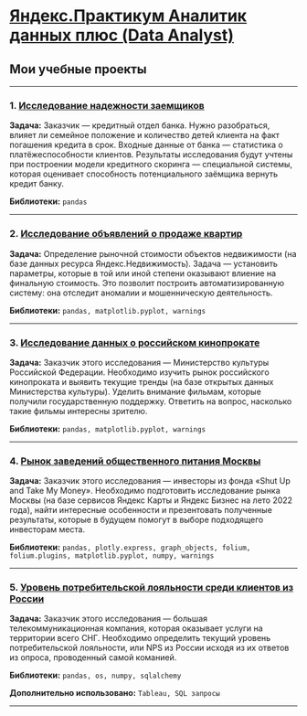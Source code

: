 # [Яндекс.Практикум Аналитик данных плюс (Data Analyst)](https://practicum.yandex.ru/data-analyst-plus/)
## Мои учебные проекты
<hr>

### 1. <a href="https://colab.research.google.com/github/Nikitoniy/Yandex_Data_Analysis/blob/main/1_Исследование_надежности_заемщиков.ipynb" target="blank" rel="noreferrer">Исследование надежности заемщиков</a>

**Задача:**
Заказчик — кредитный отдел банка. Нужно разобраться, влияет ли семейное положение и количество детей клиента на факт погашения кредита в срок. Входные данные от банка — статистика о платёжеспособности клиентов. Результаты исследования будут учтены при построении модели кредитного скоринга — специальной системы, которая оценивает способность потенциального заёмщика вернуть кредит банку.

**Библиотеки:**
`pandas`
<hr>

### 2. <a href="https://colab.research.google.com/github/Nikitoniy/Yandex_Data_Analysis/blob/main/2_Исследование_объявлений_о_продаже_квартир.ipynb" target="blank" rel="noreferrer">Исследование объявлений о продаже квартир</a>


**Задача:**
Определение рыночной стоимости объектов недвижимости (на базе данных ресурса Яндекс.Недвижимость). Задача — установить параметры, которые в той или иной степени оказывают влиение на финальную стоимость. Это позволит построить автоматизированную систему: она отследит аномалии и мошенническую деятельность.

**Библиотеки:**
`pandas, matplotlib.pyplot, warnings`
<hr>

### 3. <a href="https://colab.research.google.com/github/Nikitoniy/Yandex_Data_Analysis/blob/main/3_Исследование_данных_о_российском_кинопрокате.ipynb" target="blank">Исследование данных о российском кинопрокате</a>

**Задача:**
Заказчик этого исследования — Министерство культуры Российской Федерации. 
Необходимо изучить рынок российского кинопроката и выявить текущие тренды (на базе открытых данных Министерства культуры). Уделить внимание фильмам, которые получили государственную поддержку. Ответить на вопрос, насколько такие фильмы интересны зрителю. 

**Библиотеки:**
`pandas, matplotlib.pyplot, warnings`
<hr>

### 4. <a href="https://colab.research.google.com/github/Nikitoniy/Yandex_Data_Analysis/blob/main/4_Рынок_заведений_общественного_питания_Москвы.ipynb" target="blank">Рынок заведений общественного питания Москвы</a>

**Задача:**
Заказчик этого исследования — инвесторы из фонда «Shut Up and Take My Money». 
Необходимо подготовить исследование рынка Москвы (на базе сервисов Яндекс Карты и Яндекс Бизнес на лето 2022 года), найти интересные особенности и презентовать полученные результаты, которые в будущем помогут в выборе подходящего инвесторам места.

**Библиотеки:**
`pandas, plotly.express, graph_objects, folium, folium.plugins, matplotlib.pyplot, numpy, warnings`
<hr>

### 5. <a href="https://colab.research.google.com/github/Nikitoniy/Yandex_Data_Analysis/blob/main/5_Уровень_потребительской_лояльности_среди_клиентов_из_России.ipynb" target="blank">Уровень потребительской лояльности среди клиентов из России</a>

**Задача:**
Заказчик этого исследования — большая телекоммуникационная компания, которая оказывает услуги на территории всего СНГ.
Необходимо определить текущий уровень потребительской лояльности, или NPS из России исходя из их ответов из опроса, проводенный самой команией.

**Библиотеки:**
`pandas, os, numpy, sqlalchemy`

**Дополнительно использовано:** `Tableau, SQL запросы`
<hr>
